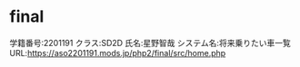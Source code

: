 # final

学籍番号:2201191
クラス:SD2D
氏名:星野智哉
システム名:将来乗りたい車一覧
URL:https://aso2201191.mods.jp/php2/final/src/home.php
